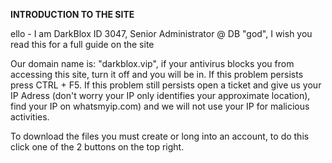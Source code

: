 **INTRODUCTION TO THE SITE**

ello - I am DarkBlox ID 3047, Senior Administrator @ DB "god", I wish you read this for a full guide on the site

Our domain name is: "darkblox.vip", if your antivirus blocks you from accessing this site, turn it off and you will be in. If this problem persists press CTRL + F5. If this problem still persists open a ticket and give us your IP Adress (don't worry your IP only identifies your approximate location), find your IP on whatsmyip.com) and we will not use your IP for malicious activities.

To download the files you must create or long into an account, to do this click one of the 2 buttons on the top right.

